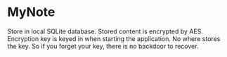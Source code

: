 # MyNote

Store in local SQLite database. Stored content is encrypted by AES. Encryption key is keyed in when starting the application. No where stores the key. So if you forget your key, there is no backdoor to recover.
